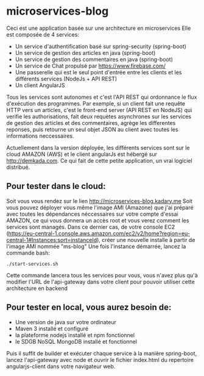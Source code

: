 # microservices-blog
Ceci est une application basée sur une architecture en microservices
Elle est composée de 4 services:
- Un service d'authentification basé sur spring-security (spring-boot)
- Un service de gestion des articles en java (spring-boot)
- Un service de gestion des commentaires en java (spring-boot)
- Un service de Chat propulsé par https://www.firebase.com/
- Une passerelle qui est le seul point d'entrée entre les clients et les différents services (NodeJs + API REST)
- Un client AngularJS

Tous les services sont autonomes et c'est l'API REST qui ordonnance le flux d'exécution des programmes. 
Par exemple, si un client fait une requête HTTP vers un articles, c'est le front-end server (API REST en NodeJS) 
qui verifie les authorisations, fait deux requètes asynchrones sur les services de gestion des articles 
et des commentaires, agrège les differentes reponses, puis retourne un seul objet JSON au client avec
toutes les informations neccessaires.

Actuellement dans la version déployée, les différents services sont sur le cloud AMAZON (AWS) 
et le client angularJs est hébergé sur http://demkada.com. Ce qui fait de cette petite application,
un vrai logiciel distribué.

## Pour tester dans le cloud:
Soit vous vous rendez sur le lien http://microservices-blog.kadary.me
Soit vous pouvez déployer vous même l'image AMI (Amazone) que j'ai préparé avec toutes les dépendances néccessaires
sur votre compte d'essai AMAZON, ce qui vous donnera un accès root et vous verez comment les services sont managés.
Dans ce dernier cas, de votre console EC2 (https://eu-central-1.console.aws.amazon.com/ec2/v2/home?region=eu-central-1#Instances:sort=instanceId), 
créer une nouvelle installe à partir de l'image AMI nommée "ms-blog"
Une fois l'instance démarrée, lancez la commande bash:
``` 
./start-services.sh
```
Cette commande lancera tous les services pour vous, vous n'avez plus qu'à modifier l'URL de l'api-gateway dans votre client pour pouvoir utiliser cette architecture en backend

## Pour tester en local, vous aurez besoin de:
- Une version de java sur votre ordinateur
- Maven 3 installé et configuré
- la plateforme nodejs installé et npm fonctionnel
- le SDGB NoSQL MongoDB installé et fonctionnel

Puis il suffit de builder et exécuter chaque service à la manière spring-boot, lancez l'api-gateway avec node
et ouvrir le fichier index.html du repertoire angularjs-client dans votre navigateur web.

